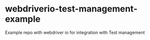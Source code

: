 # webdriverio-test-management-example
Example repo with webdriver io for integration with Test management
